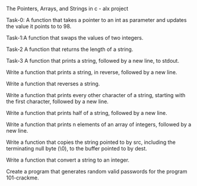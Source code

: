 The Pointers, Arrays, and Strings in c - alx project



Task-0: A function that takes a pointer to an int as parameter and updates the value it points to to 98.

Task-1:A function that swaps the values of two integers.

Task-2 A function that returns the length of a string.

Task-3 A function that prints a string, followed by a new line, to stdout.

Write a function that prints a string, in reverse, followed by a new line.

Write a function that reverses a string.

Write a function that prints every other character of a string, starting with the first character, followed by a new line.

Write a function that prints half of a string, followed by a new line.

Write a function that prints n elements of an array of integers, followed by a new line.

Write a function that copies the string pointed to by src, including the terminating null byte (\0), to the buffer pointed to by dest.

Write a function that convert a string to an integer.

Create a program that generates random valid passwords for the program 101-crackme.
